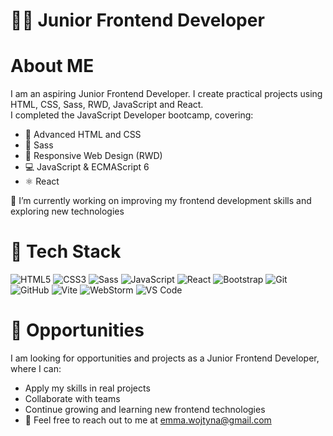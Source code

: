 # 👩‍💻 Junior Frontend Developer

# About ME
I am an aspiring Junior Frontend Developer. I create practical projects using HTML, CSS, Sass, RWD, JavaScript and React.  
I completed the JavaScript Developer bootcamp, covering:

- 📝 Advanced HTML and CSS
- 🎨 Sass 
- 📱 Responsive Web Design (RWD)
- 💻 JavaScript & ECMAScript 6
- ⚛️ React

🌱 I’m currently working on improving my frontend development skills and exploring new technologies

# 🚀 Tech Stack

![HTML5](https://img.shields.io/badge/HTML5-E34F26?style=for-the-badge&logo=html5&logoColor=white)
![CSS3](https://img.shields.io/badge/CSS3-1572B6?style=for-the-badge&logo=css3&logoColor=white)
![Sass](https://img.shields.io/badge/Sass-CC6699?style=for-the-badge&logo=sass&logoColor=white)
![JavaScript](https://img.shields.io/badge/JavaScript-F7DF1E?style=for-the-badge&logo=javascript&logoColor=black)
![React](https://img.shields.io/badge/React-20232A?style=for-the-badge&logo=react&logoColor=61DAFB)
![Bootstrap](https://img.shields.io/badge/Bootstrap-7952B3?style=for-the-badge&logo=bootstrap&logoColor=white)
![Git](https://img.shields.io/badge/Git-F05032?style=for-the-badge&logo=git&logoColor=white)
![GitHub](https://img.shields.io/badge/GitHub-181717?style=for-the-badge&logo=github&logoColor=white)
![Vite](https://img.shields.io/badge/Vite-646CFF?style=for-the-badge&logo=vite&logoColor=FFD62E)
![WebStorm](https://img.shields.io/badge/WebStorm-000000?style=for-the-badge&logo=webstorm&logoColor=white)
![VS Code](https://img.shields.io/badge/VS%20Code-0078D4?style=for-the-badge&logo=visualstudiocode&logoColor=white)

# 💼 Opportunities

I am looking for opportunities and projects as a Junior Frontend Developer, where I can:

- Apply my skills in real projects
- Collaborate with teams
- Continue growing and learning new frontend technologies
- 💬 Feel free to reach out to me at emma.wojtyna@gmail.com